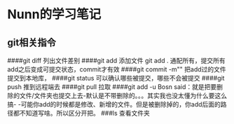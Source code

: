 Nunn的学习笔记
=====================================================================
git相关指令
---------------------------------------------------------------------
####git diff
列出文件差别
####git add
添加文件     git add . 通配所有，提交所有    add之后变成可提交状态，commit才有效
####git commit -m""
把add过的文件提交到本地库，
####git status
可以确认哪些被提交，哪些不会被提交
####git push
推到远程端去
####git pull
拉取
####git add -u
Bosn said：就是把要删除的文件/文件夹也提交上去-默认是不带删除的。。。其实我也没太懂为什么要这么搞- -可能你add的时候都是修改、新增的文件。但是被删除掉的，你add后面的路径都不知道写啥。所以区分开把。
###ls
查看文件夹
